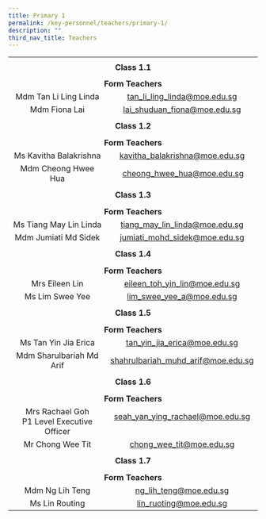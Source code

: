 ```yaml
---
title: Primary 1
permalink: /key-personnel/teachers/primary-1/
description: ""
third_nav_title: Teachers
---
```

<table cellspacing="0" width="100%" border="0" style="margin-left: auto; margin-right: auto;">
<tbody>
<tr>
<td height="41" colspan="2" style="text-align: center;"><strong>Class 1.1</strong></td>
</tr>
<tr style="text-align: center;">
<td height="25" colspan="2"><strong>Form Teachers</strong></td>
</tr>
<tr style="text-align: center;">
<td width="50%">Mdm Tan Li Ling Linda</td>
<td width="50%"><a href="mailto:tan_li_ling_linda@moe.edu.sg">tan_li_ling_linda@moe.edu.sg</a></td>
</tr>
<tr style="text-align: center;">
<td>
<div>Mdm Fiona Lai</div>
</td>
<td><a target="" href="mailto:lai_shuduan_fiona@moe.edu.sg">lai_shuduan_fiona@moe.edu.sg</a></td>
</tr>
<tr style="text-align: center;">
<td height="41" colspan="2"><strong>Class 1.2</strong></td>
</tr>
<tr style="text-align: center;">
<td height="25" colspan="2"><strong>Form Teachers</strong></td>
</tr>
<tr style="text-align: center;">
<td width="50%">Ms Kavitha Balakrishna</td>
<td><a target="" href="mailto:kavitha_balakrishna@moe.edu.sg">kavitha_balakrishna@moe.edu.sg</a></td>
</tr>
<tr style="text-align: center;">
<td>
<div>Mdm Cheong Hwee Hua</div>
</td>
<td>
<div>&nbsp;<a target="" href="mailto:cheong_hwee_hua@moe.edu.sg">cheong_hwee_hua@moe.edu.sg</a></div>
</td>
</tr>
<tr style="text-align: center;">
<td height="41" colspan="2"><strong>Class 1.3</strong></td>
</tr>
<tr style="text-align: center;">
<td height="25" colspan="2"><strong>Form Teachers</strong></td>
</tr>
<tr style="text-align: center;">
<td>Ms Tiang May Lin Linda</td>
<td><a target="" href="mailto:tiang_may_lin_linda@moe.edu.sg">tiang_may_lin_linda@moe.edu.sg</a></td>
</tr>
<tr style="text-align: center;">
<td>
<div>Mdm Jumiati Md Sidek</div>
</td>
<td><a target="" href="mailto:jumiati_mohd_sidek@moe.edu.sg">jumiati_mohd_sidek@moe.edu.sg</a></td>
</tr>
<tr style="text-align: center;">
<td height="41" colspan="2"><strong>Class 1.4</strong></td>
</tr>
<tr style="text-align: center;">
<td height="25" colspan="2"><strong>Form Teachers</strong></td>
</tr>
<tr style="text-align: center;">
<td width="50%">Mrs Eileen Lin</td>
<td width="50%"><a target="" href="mailto: eileen_toh_yin_lin@moe.edu.sg">eileen_toh_yin_lin@moe.edu.sg</a></td>
</tr>
<tr style="text-align: center;">
<td>
<div>Ms Lim Swee Yee</div>
</td>
<td>
<div><a target="" href="mailto:lim_swee_yee_a@moe.edu.sg">lim_swee_yee_a@moe.edu.sg</a></div>
</td>
</tr>
<tr style="text-align: center;">
<td height="41" colspan="2"><strong>Class 1.5</strong></td>
</tr>
<tr style="text-align: center;">
<td height="25" colspan="2"><strong>Form Teachers</strong></td>
</tr>
<tr style="text-align: center;">
<td>Ms Tan Yin Jia Erica</td>
<td><a target="" href="mailto:tan_yin_jia_erica@moe.edu.sg">tan_yin_jia_erica@moe.edu.sg</a></td>
</tr>
<tr style="text-align: center;">
<td>
<div>Mdm Sharulbariah Md Arif</div>
</td>
<td><a target="" href="mailto:shahrulbariah_muhd_arif@moe.edu.sg">shahrulbariah_muhd_arif@moe.edu.sg</a></td>
</tr>
<tr style="text-align: center;">
<td height="41" colspan="2"><strong>Class 1.6</strong></td>
</tr>
<tr style="text-align: center;">
<td height="25" colspan="2"><strong>Form Teachers</strong></td>
</tr>
<tr style="text-align: center;">
<td width="50%">Mrs Rachael Goh<br>P1 Level Executive Officer</td>
<td><a target="" href="mailto:seah_yan_ying_rachael@moe.edu.sg">seah_yan_ying_rachael@moe.edu.sg</a><br><br></td>
</tr>
<tr style="text-align: center;">
<td>
<div>Mr Chong Wee Tit</div>
</td>
<td><a target="" href="mailto:chong_wee_tit@moe.edu.sg">chong_wee_tit@moe.edu.sg</a></td>
</tr>
<tr style="text-align: center;">
<td height="41" colspan="2"><strong>Class 1.7</strong></td>
</tr>
<tr style="text-align: center;">
<td height="25" colspan="2"><strong>Form Teachers</strong></td>
</tr>
<tr style="text-align: center;">
<td>Mdm Ng Lih Teng</td>
<td><a target="" href="mailto:ng_lih_teng@moe.edu.sg">ng_lih_teng@moe.edu.sg</a></td>
</tr>
<tr style="text-align: center;">
<td>Ms Lin Routing</td>
<td>
<div><a target="" href="mailto:lin_ruoting@moe.edu.sg">lin_ruoting@moe.edu.sg</a></div>
</td>
</tr>
</tbody>
</table>